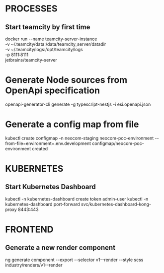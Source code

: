 # PROCESSES
## Start teamcity by first time
docker run --name teamcity-server-instance  \
    -v ~/.teamcity/data:/data/teamcity_server/datadir \
    -v ~/.teamcity/logs:/opt/teamcity/logs  \
    -p 8111:8111 \
    jetbrains/teamcity-server

# Generate Node sources from OpenApi specification
openapi-generator-cli generate -g typescript-nestjs -i esi.openapi.json

# Generate a config map from file
kubectl create configmap -n neocom-staging neocom-poc-environment --from-file=environment=.env.development
configmap/neocom-poc-environment created

# KUBERNETES
## Start Kubernetes Dashboard
kubectl -n kubernetes-dashboard create token admin-user
kubectl -n kubernetes-dashboard port-forward svc/kubernetes-dashboard-kong-proxy 8443:443

# FRONTEND
## Generate a new render component
ng generate component --export --selector v1-<render-name>-render --style scss industry/renders/v1-<render-name>-render
